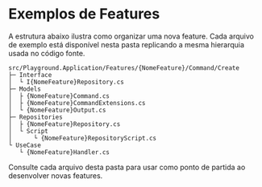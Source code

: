 # Exemplos de Features

A estrutura abaixo ilustra como organizar uma nova feature. Cada arquivo de exemplo está disponível nesta pasta replicando a mesma hierarquia usada no código fonte.

```
src/Playground.Application/Features/{NomeFeature}/Command/Create
├─ Interface
│  └ I{NomeFeature}Repository.cs
├─ Models
│  ├ {NomeFeature}Command.cs
│  ├ {NomeFeature}CommandExtensions.cs
│  └ {NomeFeature}Output.cs
├─ Repositories
│  ├ {NomeFeature}Repository.cs
│  └ Script
│      └ {NomeFeature}RepositoryScript.cs
└ UseCase
   └ {NomeFeature}Handler.cs
```

Consulte cada arquivo desta pasta para usar como ponto de partida ao desenvolver novas features.
